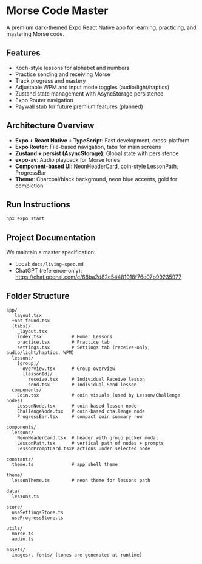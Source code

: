 # Morse Code Master

A premium dark-themed Expo React Native app for learning, practicing, and mastering Morse code.

## Features

- Koch-style lessons for alphabet and numbers
- Practice sending and receiving Morse
- Track progress and mastery
- Adjustable WPM and input mode toggles (audio/light/haptics)
- Zustand state management with AsyncStorage persistence
- Expo Router navigation
- Paywall stub for future premium features (planned)

## Architecture Overview

- **Expo + React Native + TypeScript**: Fast development, cross-platform
- **Expo Router**: File-based navigation, tabs for main screens
- **Zustand + persist (AsyncStorage)**: Global state with persistence
- **expo-av**: Audio playback for Morse tones
- **Component-based UI**: NeonHeaderCard, coin-style LessonPath, ProgressBar
- **Theme**: Charcoal/black background, neon blue accents, gold for completion

## Run Instructions

```sh
npx expo start
```

## Project Documentation

We maintain a master specification:
- Local: `docs/living-spec.md`
- ChatGPT (reference-only): https://chat.openai.com/c/68ba2d82c54481918f76e07b99235977

## Folder Structure

```
app/
  _layout.tsx
  +not-found.tsx
  (tabs)/
    _layout.tsx
    index.tsx           # Home: Lessons
    practice.tsx        # Practice tab
    settings.tsx        # Settings tab (receive-only, audio/light/haptics, WPM)
  lessons/
    [group]/
      overview.tsx      # Group overview
      [lessonId]/
        receive.tsx     # Individual Receive lesson
        send.tsx        # Individual Send lesson
  components/
    Coin.tsx            # coin visuals (used by Lesson/Challenge nodes)
    LessonNode.tsx      # coin-based lesson node
    ChallengeNode.tsx   # coin-based challenge node
    ProgressBar.tsx     # compact coin summary row

components/
  lessons/
    NeonHeaderCard.tsx  # header with group picker modal
    LessonPath.tsx      # vertical path of nodes + prompts
    LessonPromptCard.tsx# actions under selected node

constants/
  theme.ts              # app shell theme

theme/
  lessonTheme.ts        # neon theme for lessons path

data/
  lessons.ts

store/
  useSettingsStore.ts
  useProgressStore.ts

utils/
  morse.ts
  audio.ts

assets/
  images/, fonts/ (tones are generated at runtime)
```
